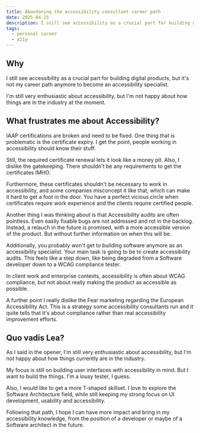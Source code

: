 ```yaml
---
title: Abandoning the accessibility consultant career path
date: 2025-04-25
description: I still see accessibility as a crucial part for building digital products, but it's not my career path anymore to become an accessibility specialist.
tags:
  - personal career
  - a11y
---
```

## Why

I still see accessibility as a crucial part for building digital products, but it's not my career path anymore to become an accessibility specialist.

I'm still very enthusiastic about accessibility, but I'm not happy about how things are in the industry at the moment.

## What frustrates me about Accessibility?

IAAP certifications are broken and need to be fixed. One thing that is problematic is the certificate expiry. I get the point, people working in accessibility should know their stuff.

Still, the required certificate renewal lets it look like a money pit. Also, I dislike the gatekeeping. There shouldn't be any requirements to get the certificates IMHO.

Furthermore, these certificates shouldn't be necessary to work in accessibility, and some companies misconcept it like that; which can make it hard to get a foot in the door. You have a perfect vicious circle when certificates require work experience and the clients require certified people.

Another thing I was thinking about is that Accessibility audits are often pointless. Even easily fixable bugs are not addressed and rot in the backlog. Instead, a relauch in the future is promised, with a more accessible version of the product. But without further information on when this will be.

Additionally, you probably won't get to building software anymore as an accessibility specialist. Your main task is going to be to create accessibility audits. This feels like a step down, like being degraded from a Software developer down to a WCAG compliance tester.

In client work and enterprise contexts, accessibility is often about WCAG compliance, but not about really making the product as accessible as possible.

A further point I really dislike the Fear marketing regarding the European Accessibility Act. This is a strategy some accessibility consultants run and it quite tells that it's about compliance rather than real accessibility improvement efforts.

## Quo vadis Lea?

As I said in the opener, I'm still very enthusiastic about accessibility, but I'm not happy about how things currently are in the industry.

My focus is still on building user interfaces with accessibility in mind. But I want to build the things. I'm a lousy tester, I guess.

Also, I would like to get a more T-shaped skillset. I love to explore the Software Architecture field, while still keeping my strong focus on UI development, usability and accessibility.

Following that path, I hope I can have more impact and bring in my accessibility knowledge, from the position of a developer or maybe of a Software architect in the future.
